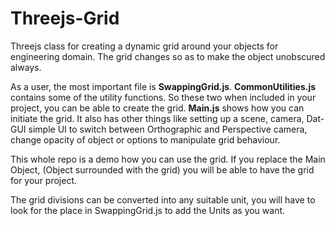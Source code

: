 # Threejs-Grid
Threejs class for creating a dynamic grid around your objects for engineering domain. The grid changes so as to make the object unobscured always.

As a user, the most important file is **SwappingGrid.js**. **CommonUtilities.js** contains some of the utility functions. So these two when included in your project, you can be able to create the grid.
**Main.js** shows how you can initiate the grid. It also has other things like setting up a scene, camera, Dat-GUI simple UI to switch between Orthographic and Perspective camera, change opacity of object or options to manipulate grid behaviour.

This whole repo is a demo how you can use the grid. If you replace the Main Object, (Object surrounded with the grid) you will be able to have the grid for your project.

The grid divisions can be converted into any suitable unit, you will have to look for the place in SwappingGrid.js to add the Units as you want.
